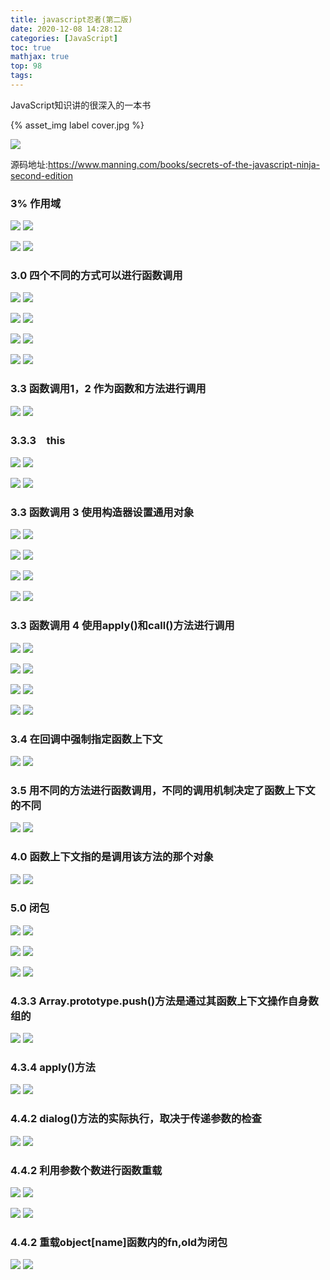 ```yaml
---
title: javascript忍者(第二版)
date: 2020-12-08 14:28:12
categories: [JavaScript]
toc: true
mathjax: true
top: 98
tags:
---
```


JavaScript知识讲的很深入的一本书

{% asset_img label cover.jpg %}

![](javascript忍者/cover.jpg)

源码地址:https://www.manning.com/books/secrets-of-the-javascript-ninja-second-edition

<!-- more -->

### 3% 作用域

![](/images/javascript忍者/1.jpg)
![](javascript忍者/1.jpg)

![](/images/javascript忍者/2.jpg)
![](javascript忍者/2.jpg)

### 3.0 四个不同的方式可以进行函数调用

![](/images/javascript忍者/3.jpg)
![](javascript忍者/3.jpg)

![](/images/javascript忍者/4.jpg)
![](javascript忍者/4.jpg)

![](/images/javascript忍者/5.jpg)
![](javascript忍者/5.jpg)

![](/images/javascript忍者/6.jpg)
![](javascript忍者/6.jpg)

### 3.3 函数调用1，2 作为函数和方法进行调用

![](/images/javascript忍者/7.jpg)
![](javascript忍者/7.jpg)

### 3.3.3　this

![](/images/javascript忍者/8.jpg)
![](javascript忍者/8.jpg)

![](/images/javascript忍者/9.jpg)
![](javascript忍者/9.jpg)

### 3.3 函数调用 3 使用构造器设置通用对象

![](/images/javascript忍者/10.jpg)
![](javascript忍者/10.jpg)

![](/images/javascript忍者/11.jpg)
![](javascript忍者/11.jpg)

![](/images/javascript忍者/12.jpg)
![](javascript忍者/12.jpg)

![](/images/javascript忍者/13.jpg)
![](javascript忍者/13.jpg)

### 3.3 函数调用 4 使用apply()和call()方法进行调用

![](/images/javascript忍者/14.jpg)
![](javascript忍者/14.jpg)

![](/images/javascript忍者/15.jpg)
![](javascript忍者/15.jpg)

![](/images/javascript忍者/16.jpg)
![](javascript忍者/16.jpg)

![](/images/javascript忍者/17.jpg)
![](javascript忍者/17.jpg)



### 3.4 在回调中强制指定函数上下文

![](/images/javascript忍者/18.jpg)
![](javascript忍者/18.jpg)

### 3.5 用不同的方法进行函数调用，不同的调用机制决定了函数上下文的不同

![](/images/javascript忍者/19.jpg)
![](javascript忍者/19.jpg)

### 4.0 函数上下文指的是调用该方法的那个对象

![](/images/javascript忍者/20.jpg)
![](javascript忍者/20.jpg)

### 5.0 闭包

![](/images/javascript忍者/27.jpg)
![](javascript忍者/27.jpg)

![](/images/javascript忍者/28.jpg)
![](javascript忍者/28.jpg)

![](/images/javascript忍者/29.jpg)
![](javascript忍者/29.jpg)

### 4.3.3 Array.prototype.push()方法是通过其函数上下文操作自身数组的

![](/images/javascript忍者/21.jpg)
![](javascript忍者/21.jpg)

### 4.3.4 apply()方法

![](/images/javascript忍者/22.jpg)
![](javascript忍者/22.jpg)

### 4.4.2 dialog()方法的实际执行，取决于传递参数的检查

![](/images/javascript忍者/23.jpg)
![](javascript忍者/23.jpg)

### 4.4.2 利用参数个数进行函数重载

![](/images/javascript忍者/24.jpg)
![](javascript忍者/24.jpg)

![](/images/javascript忍者/25.jpg)
![](javascript忍者/25.jpg)

### 4.4.2 重载object[name]函数内的fn,old为闭包

![](/images/javascript忍者/26.jpg)
![](javascript忍者/26.jpg)

